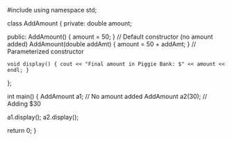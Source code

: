 #include <iostream>
using namespace std;

class AddAmount {
private:
    double amount;

public:
    AddAmount() { amount = 50; } // Default constructor (no amount added)
    AddAmount(double addAmt) { amount = 50 + addAmt; } // Parameterized constructor

    void display() { cout << "Final amount in Piggie Bank: $" << amount << endl; }
};

int main() {
    AddAmount a1;      // No amount added
    AddAmount a2(30);  // Adding $30

  a1.display();
    a2.display();

  return 0;
}
